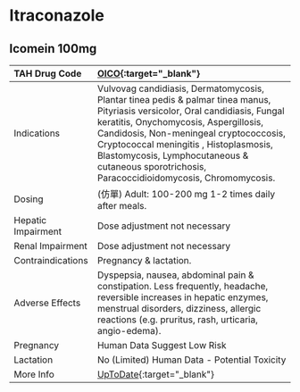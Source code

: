 # Itraconazole

## Icomein 100mg

| TAH Drug Code      | [OICO](https://www.tahsda.org.tw/drugs/hissearch.php?drug_code=OICO){:target="_blank"}                                                                                                                                                                                                                                                                         |
|:-------------------|:---------------------------------------------------------------------------------------------------------------------------------------------------------------------------------------------------------------------------------------------------------------------------------------------------------------------------------------------------------------|
| Indications        | Vulvovag candidiasis, Dermatomycosis, Plantar tinea pedis & palmar tinea manus, Pityriasis versicolor, Oral candidiasis, Fungal keratitis, Onychomycosis, Aspergillosis, Candidosis, Non-meningeal cryptococcosis, Cryptococcal meningitis , Histoplasmosis, Blastomycosis, Lymphocutaneous & cutaneous sporotrichosis, Paracoccidioidomycosis, Chromomycosis. |
| Dosing             | (仿單) Adult: 100-200 mg 1-2 times daily after meals.                                                                                                                                                                                                                                                                                                          |
| Hepatic Impairment | Dose adjustment not necessary                                                                                                                                                                                                                                                                                                                                  |
| Renal Impairment   | Dose adjustment not necessary                                                                                                                                                                                                                                                                                                                                  |
| Contraindications  | Pregnancy & lactation.                                                                                                                                                                                                                                                                                                                                         |
| Adverse Effects    | Dyspepsia, nausea, abdominal pain & constipation. Less frequently, headache, reversible increases in hepatic enzymes, menstrual disorders, dizziness, allergic reactions (e.g. pruritus, rash, urticaria, angio-edema).                                                                                                                                        |
| Pregnancy          | Human Data Suggest Low Risk                                                                                                                                                                                                                                                                                                                                    |
| Lactation          | No (Limited) Human Data - Potential Toxicity                                                                                                                                                                                                                                                                                                                   |
| More Info          | [UpToDate](https://www.uptodate.com/contents/itraconazole-drug-information){:target="_blank"}                                                                                                                                                                                                                                                                  |

